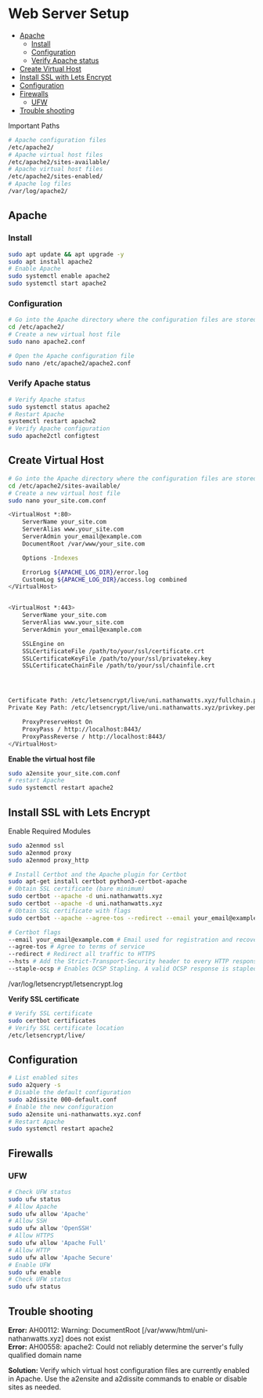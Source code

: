 # Web Server Setup

<!-- TOC -->

- [Apache](#apache)
    - [Install](#install)
    - [Configuration](#configuration)
    - [Verify Apache status](#verify-apache-status)
- [Create Virtual Host](#create-virtual-host)
- [Install SSL with Lets Encrypt](#install-ssl-with-lets-encrypt)
- [Configuration](#configuration-1)
- [Firewalls](#firewalls)
    - [UFW](#ufw)
- [Trouble shooting](#trouble-shooting)

<!-- /TOC -->

Important Paths

```bash +torchlight-bash
# Apache configuration files
/etc/apache2/
# Apache virtual host files
/etc/apache2/sites-available/
# Apache virtual host files
/etc/apache2/sites-enabled/
# Apache log files
/var/log/apache2/
```

<a id="markdown-apache" name="apache"></a>

## Apache

<a id="markdown-install" name="install"></a>

### Install

```bash +torchlight-bash
sudo apt update && apt upgrade -y
sudo apt install apache2
# Enable Apache
sudo systemctl enable apache2
sudo systemctl start apache2
```

<a id="markdown-configuration" name="configuration"></a>

### Configuration

```bash +torchlight-bash
# Go into the Apache directory where the configuration files are stored
cd /etc/apache2/
# Create a new virtual host file
sudo nano apache2.conf
```

```bash +torchlight-bash
# Open the Apache configuration file
sudo nano /etc/apache2/apache2.conf
```

<a id="markdown-verify-apache-status" name="verify-apache-status"></a>

### Verify Apache status

```bash +torchlight-bash
# Verify Apache status
sudo systemctl status apache2
# Restart Apache
systemctl restart apache2
# Verify Apache configuration
sudo apache2ctl configtest
```


<a id="markdown-create-virtual-host" name="create-virtual-host"></a>

## Create Virtual Host

```bash +torchlight-bash
# Go into the Apache directory where the configuration files are stored
cd /etc/apache2/sites-available/
# Create a new virtual host file
sudo nano your_site.com.conf
```

```bash +torchlight-bash
<VirtualHost *:80>
    ServerName your_site.com
    ServerAlias www.your_site.com
    ServerAdmin your_email@example.com
    DocumentRoot /var/www/your_site.com

    Options -Indexes

    ErrorLog ${APACHE_LOG_DIR}/error.log
    CustomLog ${APACHE_LOG_DIR}/access.log combined
</VirtualHost>


<VirtualHost *:443>
    ServerName your_site.com
    ServerAlias www.your_site.com
    ServerAdmin your_email@example.com

    SSLEngine on
    SSLCertificateFile /path/to/your/ssl/certificate.crt
    SSLCertificateKeyFile /path/to/your/ssl/privatekey.key
    SSLCertificateChainFile /path/to/your/ssl/chainfile.crt




Certificate Path: /etc/letsencrypt/live/uni.nathanwatts.xyz/fullchain.pem
Private Key Path: /etc/letsencrypt/live/uni.nathanwatts.xyz/privkey.pem

    ProxyPreserveHost On
    ProxyPass / http://localhost:8443/
    ProxyPassReverse / http://localhost:8443/
</VirtualHost>

```

**Enable the virtual host file**

```bash +torchlight-bash
sudo a2ensite your_site.com.conf
# restart Apache
sudo systemctl restart apache2
```

<a id="markdown-install-ssl-with-lets-encrypt" name="install-ssl-with-lets-encrypt"></a>

## Install SSL with Lets Encrypt

Enable Required Modules

```bash +torchlight-bash
sudo a2enmod ssl
sudo a2enmod proxy
sudo a2enmod proxy_http
```

```bash +torchlight-bash
# Install Certbot and the Apache plugin for Certbot
sudo apt-get install certbot python3-certbot-apache
# Obtain SSL certificate (bare minimum)
sudo certbot --apache -d uni.nathanwatts.xyz
sudo certbot --apache -d uni.nathanwatts.xyz
# Obtain SSL certificate with flags
sudo certbot --apache --agree-tos --redirect --email your_email@example.com -d your_site.com

# Certbot flags
--email your_email@example.com # Email used for registration and recovery contact
--agree-tos # Agree to terms of service
--redirect # Redirect all traffic to HTTPS
--hsts # Add the Strict-Transport-Security header to every HTTP response. Forcing browser to always use SSL for the domain. Defends against SSL/TLS Stripping
--staple-ocsp # Enables OCSP Stapling. A valid OCSP response is stapled to the certificate that the server offers during TLS. Improves speed and privacy
```

/var/log/letsencrypt/letsencrypt.log





**Verify SSL certificate**

```bash +torchlight-bash
# Verify SSL certificate
sudo certbot certificates
# Verify SSL certificate location
/etc/letsencrypt/live/
```



<a id="markdown-configuration" name="configuration"></a>

## Configuration


```bash +torchlight-bash
# List enabled sites
sudo a2query -s
# Disable the default configuration
sudo a2dissite 000-default.conf
# Enable the new configuration
sudo a2ensite uni-nathanwatts.xyz.conf
# Restart Apache
sudo systemctl restart apache2
```


<a id="markdown-firewalls" name="firewalls"></a>

## Firewalls

<a id="markdown-ufw" name="ufw"></a>

### UFW

```bash +torchlight-bash
# Check UFW status
sudo ufw status
# Allow Apache
sudo ufw allow 'Apache'
# Allow SSH
sudo ufw allow 'OpenSSH'
# Allow HTTPS
sudo ufw allow 'Apache Full'
# Allow HTTP
sudo ufw allow 'Apache Secure'
# Enable UFW
sudo ufw enable
# Check UFW status
sudo ufw status
```

<a id="markdown-trouble-shooting" name="trouble-shooting"></a>

## Trouble shooting

**Error:** AH00112: Warning: DocumentRoot [/var/www/html/uni-nathanwatts.xyz] does not exist <br>
**Error:** AH00558: apache2: Could not reliably determine the server's fully qualified domain
name

**Solution:**  Verify which virtual host configuration files are currently enabled in Apache. Use
the a2ensite and a2dissite commands to enable or disable sites as needed.

